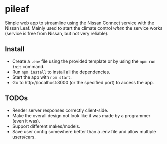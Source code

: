 # pileaf

Simple web app to streamline using the Nissan Connect service with the Nissan Leaf. 
Mainly used to start the climate control *when* the service works 
(service is free from Nissan, but not very reliable).

## Install

* Create a `.env` file using the provided template or by using the `npm run init` command.
* Run `npm install` to install all the dependencies.
* Start the app with `npm start`.
* Go to http://localhost:3000 (or the specified port) to access the app.

## TODOs

* Render server responses correctly client-side.
* Make the overall design not look like it was made by a programmer (even it was).
* Support different makes/models.
* Save user config somewhere better than a .env file and allow multiple users/cars.